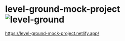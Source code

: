 # level-ground-mock-project![level-ground](https://user-images.githubusercontent.com/125843091/227836875-1460b5a0-5b52-4767-887c-f095fdcae0a2.png)
https://level-ground-mock-project.netlify.app/

